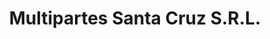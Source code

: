 ---
title: "Multipartes Santa Cruz S.R.L."
url: /santa-cruz-de-la-sierra/multipartes-santa-cruz-s-r-l/
shop: Autoteile
---